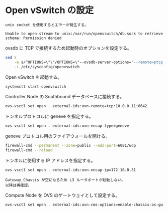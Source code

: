 # Open vSwitch の設定

```{warning}
unix socket を使用するとエラーが発生する。

Unable to open stream to unix:/var/run/openvswitch/db.sock to retrieve schema: Permission denied
```

ovsdb に TCP で接続するため起動時のオプションを設定する。

```sh
sed \
    -e s/^OPTIONS=\"\"/OPTIONS=\"--ovsdb-server-options='--remote=ptcp:6640:127.0.0.1'\"/ \
    -i /etc/sysconfig/openvswitch
```

Open vSwitch を起動する。

```sh
systemctl start openvswitch
```

Controller Node の Southbound データベースに接続する。

```sh
ovs-vsctl set open . external-ids:ovn-remote=tcp:10.0.0.11:6642
```

トンネルプロトコルに geneve を指定する。

```sh
ovs-vsctl set open . external-ids:ovn-encap-type=geneve
```

geneve プロトコル用のファイアウォールを開ける。

```sh
firewall-cmd --permanent --zone=public --add-port=6081/udp
firewall-cmd --reload
```

トンネルに使用する IP アドレスを指定する。

```sh
ovs-vsctl set open . external-ids:ovn-encap-ip=172.16.0.31
```

```{warning}
Gateway_Chassis が空になるため L3 ルータポートが起動しない。
以降は再確認。
```

Compute Node を OVS のゲートウェイとして設定する。

```sh
ovs-vsctl set open . external-ids:ovn-cms-options=enable-chassis-as-gw
```

